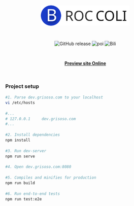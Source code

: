 <br>

<p align="center">
  <img width="280px" src="./src/assets/logo.svg" alt="logo" />
</p>

<br>

<p align="center">
  <img alt="GitHub release" src="https://img.shields.io/badge/release-v1.0.0-orange.svg?style=for-the-badge"/>
  <img alt="poi" src="https://img.shields.io/badge/poi-10-green.svg?style=for-the-badge"/>
  <img alt="Bili" src="https://img.shields.io/badge/bili-3-blue.svg?style=for-the-badge"/>
</p>

<br>

<p align="center">
  <b>
    <a href="https://broccoli.grisoso.com">Preview site Online</a>
  </b>
</p>

<br>

### Project setup

```bash
#1. Parse dev.grisoso.com to your localhost
vi /etc/hosts

#...
# 127.0.0.1     dev.grisoso.com
#...

#2. Install dependencies
npm install

#3. Run dev-server
npm run serve

#4. Open dev.grisoso.com:8080

#5. Compiles and minifies for production
npm run build

#6. Run end-to-end tests
npm run test:e2e
```
